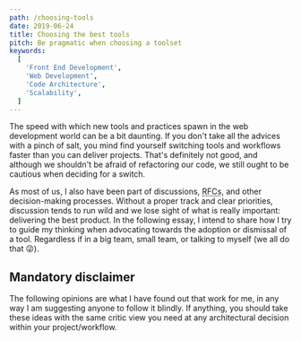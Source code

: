 ```yaml
---
path: /choosing-tools
date: 2019-06-24
title: Choosing the best tools
pitch: Be pragmatic when choosing a toolset
keywords:
  [
    'Front End Development',
    'Web Development',
    'Code Architecture',
    'Scalability',
  ]
---
```


The speed with which new tools and practices spawn in the web development world can be a bit daunting. If you don't take all the advices with a pinch of salt, you mind find yourself switching tools and workflows faster than you can deliver projects. That's definitely not good, and although we shouldn't be afraid of refactoring our code, we still ought to be cautious when deciding for a switch.

As most of us, I also have been part of discussions, <abbr title="Request for Comment">RFCs</abbr>, and other decision-making processes. Without a proper track and clear priorities, discussion tends to run wild and we lose sight of what is really important: delivering the best product. In the following essay, I intend to share how I try to guide my thinking when advocating towards the adoption or dismissal of a tool. Regardless if in a big team, small team, or talking to myself (we all do that 😜).

## Mandatory disclaimer

The following opinions are what I have found out that work for me, in any way I am suggesting anyone to follow it blindly. If anything, you should take these ideas with the same critic view you need at any architectural decision within your project/workflow.
